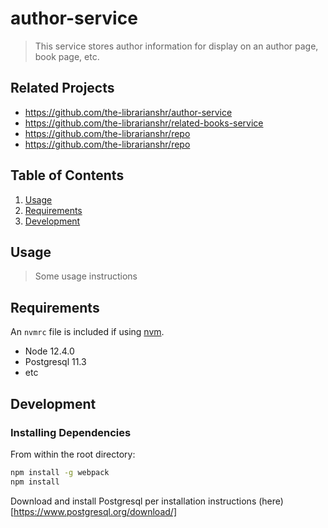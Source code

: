 # author-service

> This service stores author information for display on an author page, book page, etc.

## Related Projects

  - https://github.com/the-librarianshr/author-service
  - https://github.com/the-librarianshr/related-books-service
  - https://github.com/the-librarianshr/repo
  - https://github.com/the-librarianshr/repo

## Table of Contents

1. [Usage](#Usage)
1. [Requirements](#requirements)
1. [Development](#development)

## Usage

> Some usage instructions

## Requirements

An `nvmrc` file is included if using [nvm](https://github.com/creationix/nvm).

- Node 12.4.0
- Postgresql 11.3
- etc

## Development

### Installing Dependencies

From within the root directory:

```sh
npm install -g webpack
npm install
```

Download and install Postgresql per installation instructions (here)[https://www.postgresql.org/download/]
